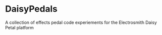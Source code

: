 # DaisyPedals
A collection of effects pedal code experiements for the Electrosmith Daisy Petal platform

